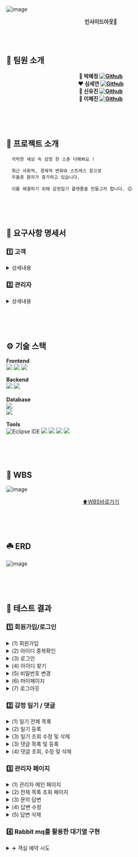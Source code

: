 ![image](https://github.com/user-attachments/assets/70621949-b091-4097-b4a5-a466ae590497)
<div align=center>
  
  **인사이드아웃🌈**
</div>

<br><br>
## 👥 팀원 소개
<div align=center>
  
  **💙 박혜정 [![Github](https://img.shields.io/badge/Github-Link-1f425f.svg)](https://github.com/bibiana1202)**<br>
  **❤️ 심세연 [![Github](https://img.shields.io/badge/Github-Link-1f425f.svg)](https://github.com/seyeonsim)**<br>
  **💛 신유진 [![Github](https://img.shields.io/badge/Github-Link-1f425f.svg)](https://github.com/newneeew)**<br>
  **💚 이혜진 [![Github](https://img.shields.io/badge/Github-Link-1f425f.svg)](https://github.com/hjin111)**<br>
</div>
<br><br><br>

## 🌱 프로젝트 소개
```
  각박한 세상 속 감정 한 스푼 더해봐요 !

  최근 사회적, 경제적 변화와 스트레스 등으로
  우울증 환자가 증가하고 있습니다.

  이를 해결하기 위해 감정일기 플랫폼을 만들고자 합니다. 😊

```
<br><br><br>
## 📢 요구사항 명세서

### 1️⃣ 고객 
<details>
  <summary> 상세내용 </summary>
  
 - 회원관련<br>
  (1) 새로운 고객은 회원가입을 할 수 있다.<br>
  (2) 회원은 본인의 정보를 조회할 수 있다.<br>
  (3) 회원은 본인의 정보(비밀번호)를 수정할 수 있다.<br>
  (4) 회원은 탈퇴를 할 수 있다.<br>
<br>

 - 일기관련<br>
  (1) 회원은 월별로 일기 목록을 조회할 수 있다.<br>
  (2) 회원은 원하는 일자의 일기를 조회할 수 있다.<br>
  (3) 회원은 일기를 등록 할 수 있다. <br>
  (4) 회원은 일기를 수정 할 수 있다.<br>
  (5) 회원은 일기를 삭제 할 수 있다.<br>
<br>

- Q&A 게시판<br>
  (1) 회원은 Q&A를 통해 문의할 수 있다.<br>
  (2) 회원은 자신이 작성한 Q&A를 조회할 수 있다.<br>
  (3) 회원은 자신이 작성한 Q&A를 수정할 수 있다.<br>
  (4) 회원은 자신이 작성한 Q&A를 삭제할 수 있다.<br>
  (5) 회원은 자신이 작성한 Q&A의 답변에 대한 관리자의 알림을 받을 수 있다.<br>
</details>


### 2️⃣ 관리자 

<details>
  <summary> 상세내용 </summary>
  
 - 회원 관리 <br>
  (1) 관리자는 회원 목록 조회할 수 있다.<br>
  (2) 관리자는 회원들의 7일간 날짜별 작성된 일기 개수를 조회 할수 있다.<br>
<br>

 -  세부 관리자 권한 <br>
  (1) 관리자는 관리자 프로필로 관리자 확인이 가능하다. <br>
<br>

- 관리자 권한으로 QnA 관리  <br>
  (1) 관리자는 답변 필요 문의 목록 조회할 수 있다.<br>
  (2) 관리자는 특정 문의 내용 상세 조회할 수 있다.<br>
  (3) 관리자는 특정 문의 답변 조회할 수 있다.<br>
  (4) 관리자는 특정 문의 답변 수정할 수 있다.<br>
  (5) 관리자는 특정 문의 답변 삭제할 수 있다.<br>

</details>

<br><br><br>

## ⚙️ 기술 스택

**Frontend**<br>
<img src="https://img.shields.io/badge/html-E34F26?style=for-the-badge&logo=html5&logoColor=white">
<img src="https://img.shields.io/badge/css-1572B6?style=for-the-badge&logo=css3&logoColor=white">
<img src="https://img.shields.io/badge/javascript-F7DF1E?style=for-the-badge&logo=javascript&logoColor=black">
<br>

**Backend**<br>
<img src="https://img.shields.io/badge/Java-007396?style=for-the-badge&logo=Java&logoColor=white"> 
<img src="https://img.shields.io/badge/Spring-6DB33F?style=for-the-badge&logo=Spring&logoColor=white">
<br><br>
**Database**<br>
<img src="https://img.shields.io/badge/oracle-F80000?style=for-the-badge&logo=oracle&logoColor=white">  
<img src="https://img.shields.io/badge/MyBatis-000000?style=for-the-badge&logo=MyBatis&logoColor=white"> 
<br><br>
**Tools**<br>
![Eclipse IDE](https://img.shields.io/badge/Eclipse%20IDE-2C2255.svg?&style=for-the-badge&logo=Eclipse%20IDE&logoColor=white)
<img src="https://img.shields.io/badge/Postman-FF6C37?style=for-the-badge&logo=postman&logoColor=white">
<img src="https://img.shields.io/badge/git-F05032?style=for-the-badge&logo=git&logoColor=white">
<img src="https://img.shields.io/badge/github-181717?style=for-the-badge&logo=github&logoColor=white">
<img src="https://img.shields.io/badge/Notion-black?style=for-the-badge&logo=Notion&logoColor=white"/>


<br><br><br>

## 🌵 WBS
![image](https://github.com/user-attachments/assets/b62cbf6f-c7f1-4a00-aa94-06701a09f7af)

<div align=center>

  [⬆️WBS바로가기](https://docs.google.com/spreadsheets/d/1X0fafalLJS0A_FwmI4IMyJMZsv2F3uoe/edit?usp=sharing&ouid=106399302288862850251&rtpof=true&sd=true)
</div>
<br><br><br>

## ☘️ ERD
![image](https://github.com/user-attachments/assets/db16a88c-34f4-4a73-a77b-285334358f28)

<br><br><br> 

## 🧪 테스트 결과 
### 1️⃣ 회원가입/로그인
<details>
  <summary>(1) 회원가입</summary>
  <br>
  * 이메일 인증을 통해 회원가입<br>
    <img src="https://github.com/user-attachments/assets/731144a2-68cc-40fb-89da-97a3f85bdb51" width=700><br>
    <img src="https://github.com/user-attachments/assets/6b0a5ecc-dba2-4421-b738-fd6bc329676d" width=700>
    <br><br> 
</details>

<details>
  <summary>(2) 아이디 중복확인</summary>
  <br>
  * 이메일 찾기<br>
    <img src="https://github.com/user-attachments/assets/11ff4999-a218-4a74-8487-f0816c13b6b9" width=700>
    <br><br>
</details>

<details>  
  <summary>(3) 로그인</summary>
  <br>
  
  * QnA 작성 및 조회<br> 
  <img src="https://github.com/user-attachments/assets/6882017d-9372-466b-a43e-be3acd2c2930" width=700>
    <br><br>
</details>

<details>
  <summary>(4) 아이디 찾기</summary>
  <br>

  * 내가 예약한 Dining 목록/상세내역 조회 및 예약 삭제<br>
  <img src="https://github.com/user-attachments/assets/6d83b8bc-1be0-44cd-b16d-1e5907c5bba3" width=700>
  <br><br>
</details>

<details>
  <summary>(5) 비밀번호 변경</summary>
  <br>

  * 내가 예약한 Dining 목록/상세내역 조회 및 예약 삭제<br>
  <img src="https://github.com/user-attachments/assets/6d83b8bc-1be0-44cd-b16d-1e5907c5bba3" width=700>
  <br><br>
</details>

<details>
  <summary>(6) 마이페이지</summary>
  <br>
  * 사용자 정보 조회<br>
  <img src="https://github.com/user-attachments/assets/6d83b8bc-1be0-44cd-b16d-1e5907c5bba3" width=700>
  <br><br>
  <br>
  * 사용자 정보 수정<br>
  <img src="https://github.com/user-attachments/assets/6d83b8bc-1be0-44cd-b16d-1e5907c5bba3" width=700>
  <br><br>
  <br>
  * 사용자 계정 삭제<br>
  <img src="https://github.com/user-attachments/assets/6d83b8bc-1be0-44cd-b16d-1e5907c5bba3" width=700>
  <br><br>
</details>

<details>
  <summary>(7) 로그아웃</summary>
  <br>

  * 내가 예약한 Dining 목록/상세내역 조회 및 예약 삭제<br>
  <img src="https://github.com/user-attachments/assets/6d83b8bc-1be0-44cd-b16d-1e5907c5bba3" width=700>
  <br><br>
</details>


### 2️⃣ 감정 일기 / 댓글
<details>
  <summary>(1) 일기 전체 목록 </summary>
  <br>
  
  * 월 별로 작성한 일기 목록들을 달력 형태로 조회<br>
  <img src="https://github.com/user-attachments/assets/880f6a50-0ded-44fa-b768-7501104d5198" width=700>
    <br><br>

</details>
<details>
  <summary>(2) 일기 등록 </summary>
  <br>
  
  * 등록일 기준으로 제목, 내용, 감정 등록<br>
  <img src="https://github.com/user-attachments/assets/ff7ccf50-f85a-48f8-add4-04a8c7202d0b" width=700>
  <br><br>
  
  * 달력에 일별 나타나는 내용<br>
  <img src="https://github.com/user-attachments/assets/1cfc8ba7-9d76-4959-8f41-5189c61fdc3e" width=700>
  <br><br>
  
</details>
<details>
  <summary>(3) 일기 조회 수정 및 삭제 </summary>
  <br>
  
  * 일기의 제목, 내용, 감정을 수정, 일기 삭제 <br>
  <img src="https://github.com/user-attachments/assets/2c683c20-20ec-4f31-9f13-97c699b77cfe" width=700>
    <br><br>
</details>


<details>
  <summary>(3) 댓글 목록 및 등록 </summary>
  <br>
  
  * 일기의 댓글 목록, 댓글 등록 <br>
  <img src="https://github.com/user-attachments/assets/2c683c20-20ec-4f31-9f13-97c699b77cfe" width=700>
    <br><br>
</details>

<details>
  <summary>(4) 댓글 조회, 수정 및 삭제 </summary>
  <br>
  
  * 댓글 조회, 수정 및 삭제 <br>
  <img src="https://github.com/user-attachments/assets/2c683c20-20ec-4f31-9f13-97c699b77cfe" width=700>
    <br><br>
</details>


### 3️⃣ 관리자 페이지 
<details>
  <summary>(1) 관리자 메인 페이지 </summary>
  <br>

  * 관리자 메인 페이지
   <img src="https://github.com/user-attachments/assets/2e83f59f-dac5-4901-b15f-e8e0997c7844" width=700>
    <br><br>

</details>
<details>
  <summary>(2) 전체 목록 조회 페이지 </summary>
  <br>
  
  * 전체 목록 조회 페이지 <br>
  <img src="https://github.com/user-attachments/assets/99115b4a-0442-4c53-b731-4974de06be23" width=700>
    <br><br>

</details>
<details>
  <summary>(3) 문의 답변 </summary>
  <br>
  
  * 문의 답변<br>
  <img src="https://github.com/user-attachments/assets/df672833-b420-4c46-a79f-fc061f83ac13" width=700>
    <br><br>
    
</details>
<details>
  <summary>(4) 답변 수정 </summary>
  <br>
  
  * 답변 수정<br>
  <img src="https://github.com/user-attachments/assets/94b33c24-7bab-4deb-84e1-bbcb357d681d" width=700>
    <br><br>
</details>

<details>
  <summary>(5) 답변 삭제 </summary>
  <br>
  
  * 답변 삭제<br>
  <img src="https://github.com/user-attachments/assets/94b33c24-7bab-4deb-84e1-bbcb357d681d" width=700>
    <br><br>
</details>

### 4️⃣ Rabbit mq를 활용한 대기열 구현  

<details>
  <summary>✈️ 객실 예약 시도</summary>
  <br>

  * 💡 설명 
  <img src="https://github.com/user-attachments/assets/4c1ea456-e666-4c0f-bea7-bd6d1d2efea4" width=700>
  <img src="https://github.com/user-attachments/assets/71caf0f2-9c8a-4a44-9e2c-6abc7546144c" width=700>
  <br>

  * 🖥️ 화면 
  <img src="https://github.com/user-attachments/assets/27f607ac-370e-4291-a282-8a968ee1d5e9" width=700>  
</details>




